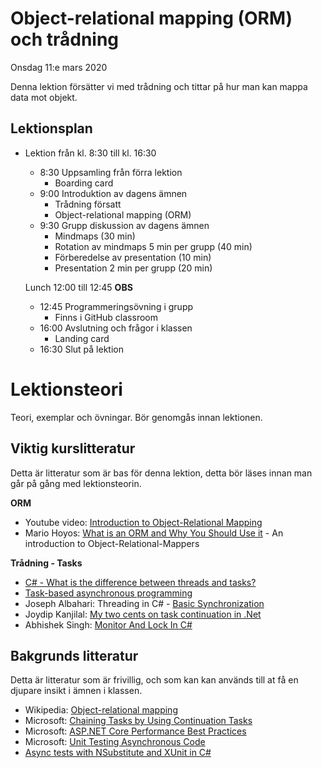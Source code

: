 # Object-relational mapping (ORM) och trådning

Onsdag 11:e mars 2020

Denna lektion försätter vi med trådning och tittar på hur man kan mappa data mot objekt.

## Lektionsplan

* Lektion från kl. 8:30 till kl. 16:30

  * 8:30 Uppsamling från förra lektion
    * Boarding card
  * 9:00 Introduktion av dagens ämnen
    * Trådning försatt
    * Object-relational mapping (ORM)
  * 9:30 Grupp diskussion av dagens ämnen
    - Mindmaps (30 min)
    - Rotation av mindmaps 5 min per grupp (40 min)
    - Förberedelse av presentation (10 min)
    - Presentation 2 min per grupp (20 min)

  Lunch 12:00 till 12:45 **OBS**

  - 12:45 Programmeringsövning i grupp
    - Finns i GitHub classroom
  - 16:00 Avslutning och frågor i klassen
    - Landing card
  - 16:30 Slut på lektion

# Lektionsteori

Teori, exemplar och övningar. Bör genomgås innan lektionen.

## Viktig kurslitteratur
Detta är litteratur som är bas för denna lektion, detta bör läses innan man går på gång med lektionsteorin.

**ORM**

* Youtube video: [Introduction to Object-Relational Mapping](https://www.youtube.com/watch?v=dHQ-I7kr_SY)
* Mario Hoyos: [What is an ORM and Why You Should Use it](https://blog.bitsrc.io/what-is-an-orm-and-why-you-should-use-it-b2b6f75f5e2a) - An introduction to Object-Relational-Mappers

**Trådning - Tasks**

* [C# - What is the difference between threads and tasks?](https://peterdaugaardrasmussen.com/2018/11/08/csharp-what-is-the-difference-between-threads-and-tasks/)
* [Task-based asynchronous programming](https://docs.microsoft.com/en-us/dotnet/standard/parallel-programming/task-based-asynchronous-programming)
* Joseph Albahari: Threading in C# - [Basic Synchronization](http://www.albahari.com/threading/part2.aspx)
* Joydip Kanjilal: [My two cents on task continuation in .Net](https://www.infoworld.com/article/3171605/my-two-cents-on-task-continuation-in-net.html)
* Abhishek Singh: [Monitor And Lock In C#](https://www.c-sharpcorner.com/UploadFile/de41d6/monitor-and-lock-in-C-Sharp/)

## Bakgrunds litteratur
Detta är litteratur som är frivillig, och som kan kan används till at få en djupare insikt i ämnen i klassen.

* Wikipedia: [Object-relational mapping](https://en.wikipedia.org/wiki/Object-relational_mapping) 
* Microsoft: [Chaining Tasks by Using Continuation Tasks](https://docs.microsoft.com/en-us/dotnet/standard/parallel-programming/chaining-tasks-by-using-continuation-tasks)
* Microsoft: [ASP.NET Core Performance Best Practices](https://docs.microsoft.com/en-us/aspnet/core/performance/performance-best-practices?view=aspnetcore-3.1)
* Microsoft: [Unit Testing Asynchronous Code](https://docs.microsoft.com/en-us/archive/msdn-magazine/2014/november/async-programming-unit-testing-asynchronous-code)
* [Async tests with NSubstitute and XUnit in C#](http://www.garethrepton.com/Unit-Testing-async-methods/)


